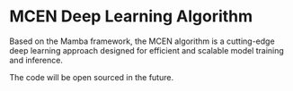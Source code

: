 # MCEN Deep Learning Algorithm

Based on the Mamba framework, the MCEN algorithm is a cutting-edge deep learning approach designed for efficient and scalable model training and inference. 

The code will be open sourced in the future.
